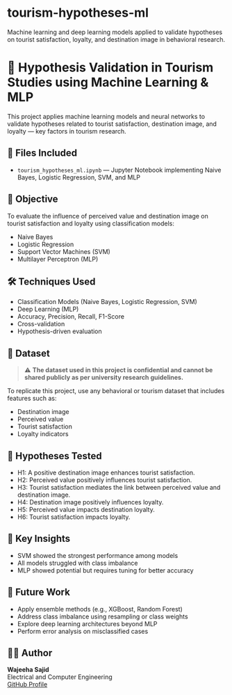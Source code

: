 # tourism-hypotheses-ml
Machine learning and deep learning models applied to validate hypotheses on tourist satisfaction, loyalty, and destination image in behavioral research.

# 🧠 Hypothesis Validation in Tourism Studies using Machine Learning & MLP

This project applies machine learning models and neural networks to validate hypotheses related to tourist satisfaction, destination image, and loyalty — key factors in tourism research.

## 📂 Files Included

- `tourism_hypotheses_ml.ipynb` — Jupyter Notebook implementing Naive Bayes, Logistic Regression, SVM, and MLP  
  
## 🎯 Objective

To evaluate the influence of perceived value and destination image on tourist satisfaction and loyalty using classification models:
- Naive Bayes
- Logistic Regression
- Support Vector Machines (SVM)
- Multilayer Perceptron (MLP)

## 🛠 Techniques Used

- Classification Models (Naive Bayes, Logistic Regression, SVM)
- Deep Learning (MLP)
- Accuracy, Precision, Recall, F1-Score
- Cross-validation
- Hypothesis-driven evaluation

## 📁 Dataset

> ⚠️ **The dataset used in this project is confidential and cannot be shared publicly as per university research guidelines.**

To replicate this project, use any behavioral or tourism dataset that includes features such as:
- Destination image
- Perceived value
- Tourist satisfaction
- Loyalty indicators

## 🔬 Hypotheses Tested

- H1: A positive destination image enhances tourist satisfaction.  
- H2: Perceived value positively influences tourist satisfaction.  
- H3: Tourist satisfaction mediates the link between perceived value and destination image.  
- H4: Destination image positively influences loyalty.  
- H5: Perceived value impacts destination loyalty.  
- H6: Tourist satisfaction impacts loyalty.

## 🧠 Key Insights

- SVM showed the strongest performance among models  
- All models struggled with class imbalance  
- MLP showed potential but requires tuning for better accuracy

## 🚀 Future Work

- Apply ensemble methods (e.g., XGBoost, Random Forest)  
- Address class imbalance using resampling or class weights  
- Explore deep learning architectures beyond MLP  
- Perform error analysis on misclassified cases

## 👩‍💻 Author

**Wajeeha Sajid**  
Electrical and Computer Engineering  
[GitHub Profile](https://github.com/wajeeha-sajid)

